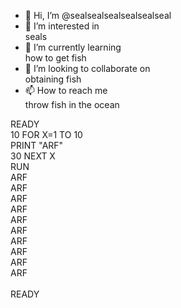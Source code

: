 - 👋 Hi, I’m @sealsealsealsealsealseal
- 👀 I’m interested in\
seals
- 🌱 I’m currently learning\
how to get fish
- 💞️ I’m looking to collaborate on\
obtaining fish
- 📫 How to reach me\
throw fish in the ocean

READY\
10 FOR X=1 TO 10\
PRINT "ARF"\
30 NEXT X\
RUN\
ARF\
ARF\
ARF\
ARF\
ARF\
ARF\
ARF\
ARF\
ARF\
ARF\
\
READY
<!---
sealsealsealsealsealseal/sealsealsealsealsealseal is a ✨ special ✨ repository because its `README.md` (this file) appears on your GitHub profile.
You can click the Preview link to take a look at your changes.
--->
